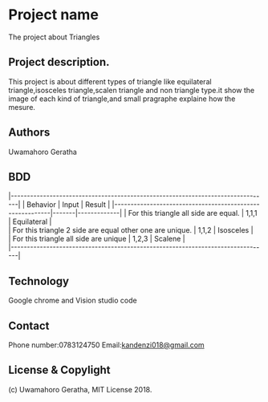 # Project name

The project about Triangles

## Project description.
This project is about different types of triangle like equilateral triangle,isosceles triangle,scalen triangle and non triangle type.it show the image of each kind of triangle,and small pragraphe explaine how the mesure.

## Authors

Uwamahoro Geratha

## BDD

|--------------------------------------------------------------------------------|
| Behavior                                                 | Input | Result      |
|----------------------------------------------------------|-------|-------------|
| For this triangle all side are equal.                    | 1,1,1 | Equilateral |   
| For this triangle 2 side are equal other one are unique. | 1,1,2 | Isosceles   |  
| For this triangle all side are unique                    | 1,2,3 | Scalene     |   
|--------------------------------------------------------------------------------|


## Technology

Google chrome
and Vision studio code


## Contact

Phone number:0783124750
Email:kandenzi018@gmail.com

## License & Copylight

(c) Uwamahoro Geratha, MIT License 2018.

